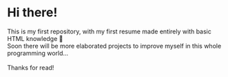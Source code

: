 <h1>Hi there!</h1>
<p> This is my first repository, with my first resume made entirely with basic HTML knowledge 🙂<br>
Soon there will be more elaborated projects to improve myself in this whole programming world...<br><br>
Thanks for read! </p>